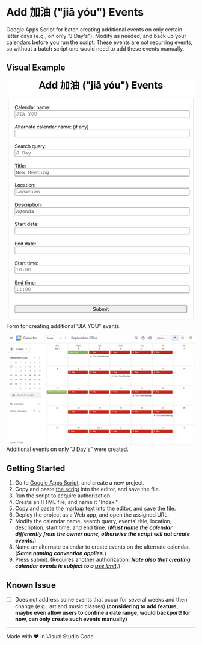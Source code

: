 # Add 加油 ("jiā yóu") Events

Google Apps Script for batch creating additional events on only certain letter days (e.g., on only "J Day's"). Modify as needed, and back up your calendars before you run the script. These events are not recurring events, so without a batch script one would need to add these events manually.

## Visual Example

<img src="screenshots/calendarForm.png" alt="screenshot of calendar form" width="800"><br>Form for creating additional "JIA YOU" events.

<img src="screenshots/calendar.png" alt="screenshot of calendar" width="800"><br>Additional events on only "J Day's" were created.

## Getting Started

1. Go to [Google Apps Script](https://script.google.com/), and create a new project.
2. Copy and paste [the script](./Code.gs) into the editor, and save the file.
3. Run the script to acquire authorization.
4. Create an HTML file, and name it "Index."
5. Copy and paste [the markup text](./Index.html) into the editor, and save the file.
6. Deploy the project as a Web app, and open the assigned URL.
7. Modify the calendar name, search query, events' title, location, description, start time, and end time. (***Must name the calendar differently from the owner name, otherwise the script will not create events.***)
8. Name an alternate calendar to create events on the alternate calendar. (***Same naming convention applies.***)
9. Press submit. (Requires another authorization. ***Note also that creating calendar events is subject to a [use limit](https://support.google.com/a/answer/2905486?hl=en).***)

## Known Issue

- [ ] Does not address some events that occur for several weeks and then change (e.g., art and music classes) **(considering to add feature, maybe even allow users to confine a date range, would backport! for now, can only create such events manually)**

<hr>
Made with &heartsuit; in Visual Studio Code